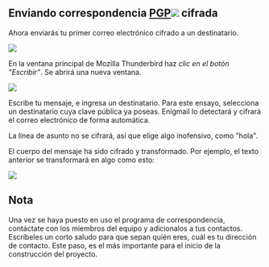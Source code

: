 
## Enviando correspondencia [PGP![](https://ssd.eff.org/sites/all/themes/ssd/img/info.png)](/es/glossary/pgp "PGP or Pretty Good Privacy was one of the first popular implementations of public key cryptography. Phil Zimmermann, its creator, wrote the program in 1991 to help activists and others protect their communications. He was formally investigated by the US government when the program spread outside the United States. At the time, exporting tools that included strong public key encryption was a violation of US law. PGP continues to exist as a commercial software product. A free implementation of the same underlying standard that PGP uses called GnuPG (or GPG) is also available. Because both use the same interchangeable approach, people will refer to using a “PGP key” or sending a “PGP message”, even if they are using GnuPG. ") cifrada

Ahora enviarás tu primer correo electrónico cifrado a un destinatario.

![](https://ssd.eff.org/files/2016/08/12/062.png)

En la ventana principal de Mozilla Thunderbird haz _clic en el botón “Escribir”_. Se abrirá una nueva ventana.

![](https://ssd.eff.org/files/2016/08/12/070.png)

Escribe tu mensaje, e ingresa un destinatario. Para este ensayo, selecciona un destinatario cuya clave pública ya poseas. Enigmail lo detectará y cifrará el correo electrónico de forma automática.

La línea de asunto no se cifrará, así que elige algo inofensivo, como "hola".

El cuerpo del mensaje ha sido cifrado y transformado. Por ejemplo, el texto anterior se transformará en algo como esto:

![](https://ssd.eff.org/files/2014/10/13/290pgpmessage.png)

## Nota

Una vez se haya puesto en uso el programa de correspondencia, contáctate con los miembros del equipo y adicionalos a tus contactos. Escríbeles un corto saludo para que sepan quién eres, cuál es tu dirección de contacto. Este paso, es el más importante para el inicio de la construcción del proyecto.
